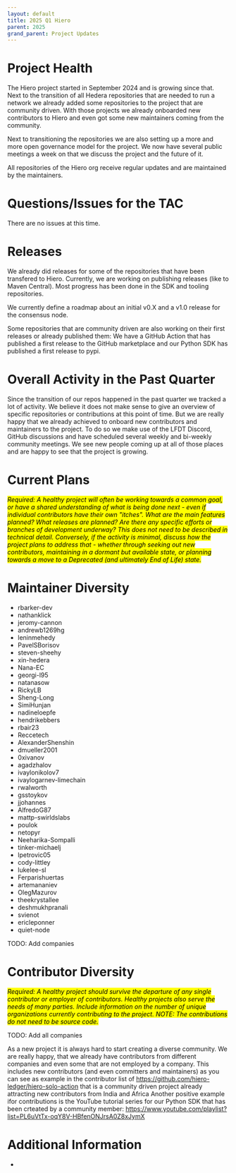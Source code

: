```yaml
---
layout: default
title: 2025 Q1 Hiero
parent: 2025
grand_parent: Project Updates
---
```


# Project Health

The Hiero project started in September 2024 and is growing since that.
Next to the transition of all Hedera repositories that are needed to run a network we already added some repositories to the project that are community driven.
With those projects we already onboarded new contributors to Hiero and even got some new maintainers coming from the community.

Next to transitioning the repositories we are also setting up a more and more open governance model for the project.
We now have several public meetings a week on that we discuss the project and the future of it.

All repositories of the Hiero org receive regular updates and are maintained by the maintainers.

# Questions/Issues for the TAC

There are no issues at this time.

# Releases

We already did releases for some of the repositories that have been transfered to Hiero.
Currently, we are working on publishing releases (like to Maven Central).
Most progress has been done in the SDK and tooling repositories.

We currently define a roadmap about an initial v0.X and a v1.0 release for the consensus node.

Some repositories that are community driven are also working on their first releases or already published them:
We have a GitHub Action that has published a first release to the GitHub marketplace and our Python SDK has published a first release to pypi.

# Overall Activity in the Past Quarter

Since the transition of our repos happened in the past quarter we tracked a lot of activity.
We believe it does not make sense to give an overview of specific repositories or contributions at this point of time.
But we are really happy that we already achieved to onboard new contributors and maintainers to the project.
To do so we make use of the LFDT Discord, GitHub discussions and have scheduled several weekly and bi-weekly community meetings.
We see new people coming up at all of those places and are happy to see that the project is growing.

# Current Plans

<mark>_Required: A healthy project will often be working towards a common goal, or have a shared understanding of what is being done next - even if individual contributors have their own "itches". What are the main features planned? What releases are planned? Are there any specific efforts or branches of development underway? This does not need to be described in technical detail. Conversely, if the activity is minimal, discuss how the project plans to address that - whether through seeking out new contributors, maintaining in a dormant but available state, or planning towards a move to a Deprecated (and ultimately End of Life) state._
</mark>

# Maintainer Diversity

- rbarker-dev
- nathanklick
- jeromy-cannon
- andrewb1269hg
- leninmehedy
- PavelSBorisov
- steven-sheehy
- xin-hedera
- Nana-EC
- georgi-l95
- natanasow
- RickyLB
- Sheng-Long
- SimiHunjan
- nadineloepfe
- hendrikebbers
- rbair23
- Reccetech
- AlexanderShenshin
- dmueller2001
- 0xivanov
- agadzhalov
- ivaylonikolov7
- ivaylogarnev-limechain
- rwalworth
- gsstoykov
- jjohannes
- AlfredoG87
- mattp-swirldslabs
- poulok
- netopyr
- Neeharika-Sompalli
- tinker-michaelj
- lpetrovic05
- cody-littley
- lukelee-sl
- Ferparishuertas
- artemananiev
- OlegMazurov
- theekrystallee
- deshmukhpranali
- svienot
- ericleponner
- quiet-node

TODO: Add companies

# Contributor Diversity

<mark>_Required: A healthy project should survive the departure of any single contributor or employer of contributors. Healthy projects also serve the needs of many parties. Include information on the number of unique organizations currently contributing to the project. NOTE: The contributions do not need to be source code._
</mark>

TODO: Add all companies

As a new project it is always hard to start creating a diverse community.
We are really happy, that we already have contributors from different companies and even some that are not employed by a company.
This includes new contributors (and even committers and maintainers) as you can see as example in the contributor list of https://github.com/hiero-ledger/hiero-solo-action that is a community driven project already attracting new contributors from India and Africa
Another positive example ifor contributions is the YouTube tutorial series for our Python SDK that has been crteated by a community member: https://www.youtube.com/playlist?list=PL6uVtTx-oqY8V-HBfenONJrsA0Z8xJymX

# Additional Information

-